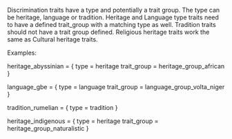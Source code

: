 
Discrimination traits have a type and potentially a trait group. The type can be heritage, language or tradition. Heritage and Language type traits need to have a defined trait_group with a matching type as well. Tradition traits should not have a trait group defined. Religious heritage traits work the same as Cultural heritage traits.

Examples:

heritage_abyssinian = {
	type = heritage
	trait_group = heritage_group_african
}

language_gbe = {
	type = language
	trait_group = language_group_volta_niger
}

tradition_rumelian = {
	type = tradition
}

heritage_indigenous = {
	type = heritage
	trait_group = heritage_group_naturalistic
}
